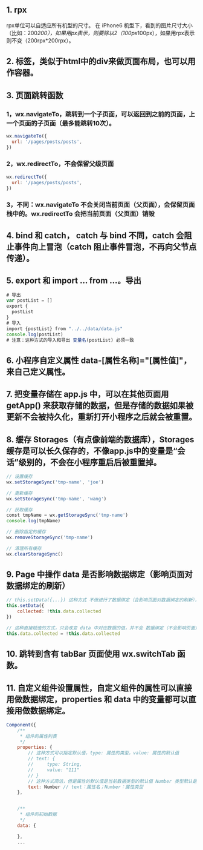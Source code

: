 ## 1.	rpx
rpx单位可以自适应所有机型的尺寸。
在 iPhone6 机型下，看到的图片尺寸大小（比如：200*200），如果用px表示，则要除以2（100px*100px），如果用rpx表示则不变（200rpx*200rpx）。
## 2.	<view>标签，类似于html中的div来做页面布局，也可以用作容器。
## 3.	页面跳转函数 
### 1，wx.navigateTo，跳转到一个子页面，可以返回到之前的页面，上一个页面的子页面（最多能跳转10次）。
```javascript
wx.navigateTo({
  url: '/pages/posts/posts',
})
```
### 2，wx.redirectTo，不会保留父级页面
```javascript
wx.redirectTo({
  url: '/pages/posts/posts',
})
```
### 3，不同：wx.navigateTo 不会关闭当前页面（父页面），会保留页面栈中的。wx.redirectTo 会把当前页面（父页面）销毁
## 4.	bind 和 catch， catch 与 bind 不同，catch 会阻止事件向上冒泡（catch 阻止事件冒泡，不再向父节点传递）。
## 5.	export 和 import ... from ...。导出
```javascript
# 导出
var postList = []
export {
  postList
}
# 导入
import {postList} from "../../data/data.js"
console.log(postList)
# 注意：这种方式的导入和导出 变量名(postList) 必须一致
```
## 6.	小程序自定义属性 data-[属性名称]="[属性值]"，来自己定义属性。
## 7.	把变量存储在 app.js 中，可以在其他页面用 getApp() 来获取存储的数据，但是存储的数据如果被更新不会被持久化，重新打开小程序之后就会被重置。
## 8.	缓存 Storages（有点像前端的数据库），Storages 缓存是可以长久保存的，不像app.js中的变量是“会话”级别的，不会在小程序重启后被重置掉。
```javascript
// 设置缓存
wx.setStorageSync('tmp-name', 'joe')

// 更新缓存
wx.setStorageSync('tmp-name', 'wang')

// 获取缓存
const tmpName = wx.getStorageSync('tmp-name')
console.log(tmpName)

// 删除指定的缓存
wx.removeStorageSync('tmp-name')

// 清理所有缓存
wx.clearStorageSync()
```
## 9.	Page 中操作 data 是否影响数据绑定（影响页面对数据绑定的刷新）
```javascript
// this.setData({...}) 这种方式 不但进行了数据绑定（会影响页面对数据绑定的刷新），还改变了 data 中对应的数据值
this.setData({
    collected: !this.data.collected
})

// 这种直接赋值的方式，只会改变 data 中对应数据的值，并不会 数据绑定（不会影响页面对数据绑定的刷新，页面不会有变化）
this.data.collected = !this.data.collected
```
## 10.	跳转到含有 tabBar 页面使用 wx.switchTab 函数。
## 11.	自定义组件设置属性，自定义组件的属性可以直接用做数据绑定，properties 和 data 中的变量都可以直接用做数据绑定。
```javascript
Component({
    /**
     * 组件的属性列表
     */
    properties: {
        // 这种方式可以指定默认值，type: 属性的类型，value: 属性的默认值
        // text: {
        //     type: String,
        //     value: "111"
        // }
        // 这种方式简洁，但是属性的默认值是当前数据类型的默认值 Number 类型默认是 “0”，String 默认值是 ""
        text: Number // text：属性名；Number：属性类型
    },


    /**
     * 组件的初始数据
     */
    data: {

    },
    ...
```

